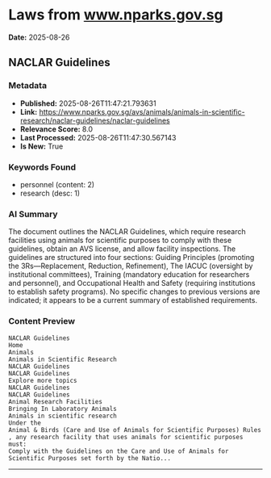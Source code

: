 # Laws from www.nparks.gov.sg
**Date:** 2025-08-26

## NACLAR Guidelines

### Metadata
- **Published:** 2025-08-26T11:47:21.793631
- **Link:** https://www.nparks.gov.sg/avs/animals/animals-in-scientific-research/naclar-guidelines/naclar-guidelines
- **Relevance Score:** 8.0
- **Last Processed:** 2025-08-26T11:47:30.567143
- **Is New:** True

### Keywords Found
- personnel (content: 2)
- research (desc: 1)

### AI Summary
The document outlines the NACLAR Guidelines, which require research facilities using animals for scientific purposes to comply with these guidelines, obtain an AVS license, and allow facility inspections. The guidelines are structured into four sections: Guiding Principles (promoting the 3Rs—Replacement, Reduction, Refinement), The IACUC (oversight by institutional committees), Training (mandatory education for researchers and personnel), and Occupational Health and Safety (requiring institutions to establish safety programs). No specific changes to previous versions are indicated; it appears to be a current summary of established requirements.

### Content Preview
```
NACLAR Guidelines
Home
Animals
Animals in Scientific Research
NACLAR Guidelines
NACLAR Guidelines
Explore more topics
NACLAR Guidelines
NACLAR Guidelines
Animal Research Facilities
Bringing In Laboratory Animals
Animals in scientific research
Under the
Animal & Birds (Care and Use of Animals for Scientific Purposes) Rules
, any research facility that uses animals for scientific purposes must:
Comply with the Guidelines on the Care and Use of Animals for Scientific Purposes set forth by the Natio...
```

---

